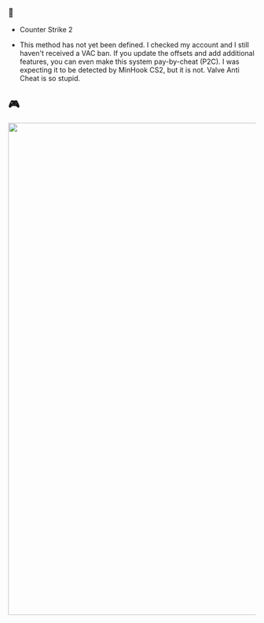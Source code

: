 
### 🧾

- Counter Strike 2

- This method has not yet been defined. I checked my account and I still haven't received a VAC ban. If you update the offsets and add additional features, you can even make this system pay-by-cheat (P2C). I was expecting it to be detected by MinHook CS2, but it is not. Valve Anti Cheat is so stupid.

## 🎮
<img width=1000 src="https://github.com/ReFo0/cs2-internal-glow/blob/ReFo/image.png">
